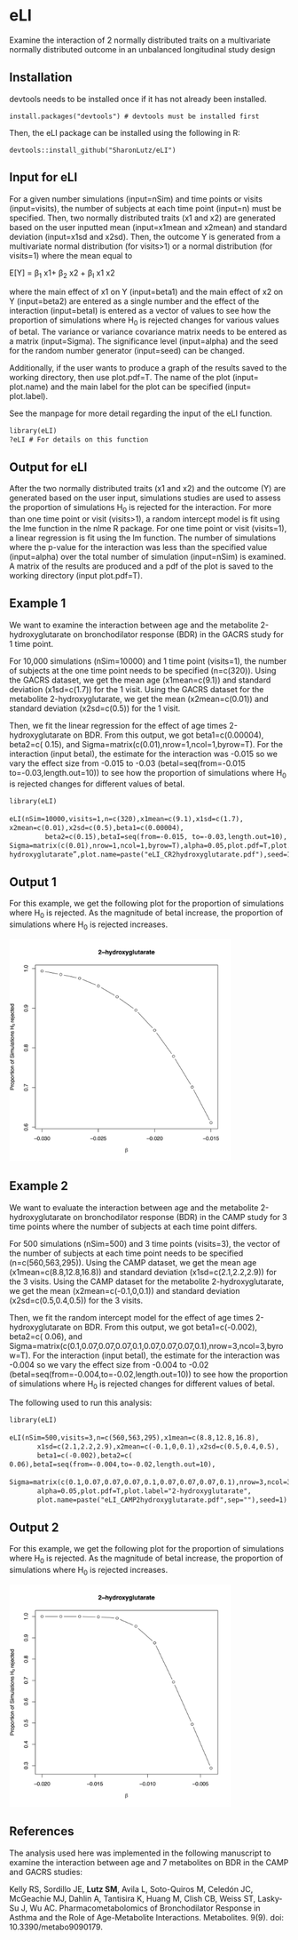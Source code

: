 # eLI
Examine the interaction of 2 normally distributed traits on a multivariate normally distributed outcome in an unbalanced longitudinal study design

## Installation
devtools needs to be installed once if it has not already been installed.
```
install.packages("devtools") # devtools must be installed first
```
Then, the eLI package can be installed using the following in R:
  ```
devtools::install_github("SharonLutz/eLI")
```

## Input for eLI
For a given number simulations (input=nSim) and time points or visits (input=visits), the number of subjects at each time point (input=n) must be specified. Then, two normally distributed traits (x1 and x2) are generated based on the user inputted mean (input=x1mean and x2mean) and standard deviation (input=x1sd and x2sd). Then, the outcome Y is generated from a multivariate normal distribution (for visits>1) or a normal distribution (for visits=1) where the mean equal to

E\[Y\] = &beta;<sub>1</sub> x1+ &beta;<sub>2</sub> x2 +  &beta;<sub>I</sub>   x1 x2  

where the main effect of x1 on Y (input=beta1) and the main effect of x2 on Y (input=beta2) are entered as a single number and the effect of the interaction (input=betaI) is entered as a vector of values to see how the proportion of simulations where H<sub>0</sub> is rejected changes for various values of betaI. The variance or variance covariance matrix needs to be entered as a matrix (input=Sigma). The significance level (input=alpha) and the seed for the random number generator (input=seed) can be changed.  

Additionally, if the user wants to produce a graph of the results saved to the working directory, then use plot.pdf=T. The name of the plot (input= plot.name) and the main label for the plot can be specified (input= plot.label).

See the manpage for more detail regarding the input of the eLI function.

```
library(eLI)
?eLI # For details on this function
```

## Output for eLI
After the two normally distributed traits (x1 and x2) and the outcome (Y) are generated based on the user input, simulations studies are used to assess the proportion of simulations H<sub>0</sub> is rejected for the interaction. For more than one time point or visit (visits>1), a random intercept model is fit using the lme function in the nlme R package. For one time point or visit (visits=1), a linear regression is fit using the lm function. The number of simulations where the p-value for the interaction was less than the specified value (input=alpha) over the total number of simulation (input=nSim) is examined. A matrix of the results are produced and a pdf of the plot is saved to the working directory (input plot.pdf=T).

## Example 1
We want to examine the interaction between age and the metabolite 2-hydroxyglutarate on bronchodilator response (BDR) in the GACRS study for 1 time point.

For 10,000 simulations (nSim=10000) and 1 time point (visits=1), the number of subjects at the one time point needs to be specified (n=c(320)). Using the GACRS dataset, we get the mean age (x1mean=c(9.1)) and standard deviation (x1sd=c(1.7)) for the 1 visit. Using the GACRS dataset for the metabolite 2-hydroxyglutarate, we get the mean (x2mean=c(0.01)) and standard deviation (x2sd=c(0.5)) for the 1 visit.

Then, we fit the linear regression for the effect of age times 2-hydroxyglutarate on BDR. From this output, we got beta1=c(0.00004), beta2=c( 0.15), and Sigma=matrix(c(0.01),nrow=1,ncol=1,byrow=T). For the interaction (input betaI), the estimate for the interaction was -0.015 so we vary the effect size from -0.015 to -0.03 (betaI=seq(from=-0.015 to=-0.03,length.out=10)) to see how the proportion of simulations where H<sub>0</sub> is rejected changes for different values of betaI.

```
library(eLI)

eLI(nSim=10000,visits=1,n=c(320),x1mean=c(9.1),x1sd=c(1.7), x2mean=c(0.01),x2sd=c(0.5),beta1=c(0.00004),
         beta2=c(0.15),betaI=seq(from=-0.015, to=-0.03,length.out=10), Sigma=matrix(c(0.01),nrow=1,ncol=1,byrow=T),alpha=0.05,plot.pdf=T,plot.label=”2-hydroxyglutarate”,plot.name=paste("eLI_CR2hydroxyglutarate.pdf"),seed=1)
```

## Output 1
For this example, we get the following plot for the proportion of simulations where H<sub>0</sub> is rejected. As the magnitude of betaI increase, the proportion of simulations where H<sub>0</sub> is rejected increases.

<img src="eLI_CR2hydroxyglutarate.png" width="400">
  
  ## Example 2
  We want to evaluate the interaction between age and the metabolite 2-hydroxyglutarate on bronchodilator response (BDR) in the CAMP study for 3 time points where the number of subjects at each time point differs.

For 500 simulations (nSim=500) and 3 time points (visits=3), the vector of the number of subjects at each time point needs to be specified (n=c(560,563,295)). Using the CAMP dataset, we get the mean age (x1mean=c(8.8,12.8,16.8)) and standard deviation (x1sd=c(2.1,2.2,2.9)) for the 3 visits. Using the CAMP dataset for the metabolite 2-hydroxyglutarate, we get the mean (x2mean=c(-0.1,0,0.1)) and standard deviation (x2sd=c(0.5,0.4,0.5)) for the 3 visits.

Then, we fit the random intercept model for the effect of age times 2-hydroxyglutarate on BDR. From this output, we got  beta1=c(-0.002), beta2=c( 0.06), and Sigma=matrix(c(0.1,0.07,0.07,0.07,0.1,0.07,0.07,0.07,0.1),nrow=3,ncol=3,byrow=T). For the interaction (input betaI), the estimate for the interaction was -0.004 so we vary the effect size from -0.004 to -0.02 (betaI=seq(from=-0.004,to=-0.02,length.out=10)) to see how the proportion of simulations where H<sub>0</sub> is rejected changes for different values of betaI.

The following used to run this analysis:
  
  ```
library(eLI)

eLI(nSim=500,visits=3,n=c(560,563,295),x1mean=c(8.8,12.8,16.8),
         x1sd=c(2.1,2.2,2.9),x2mean=c(-0.1,0,0.1),x2sd=c(0.5,0.4,0.5),
         beta1=c(-0.002),beta2=c( 0.06),betaI=seq(from=-0.004,to=-0.02,length.out=10),
         Sigma=matrix(c(0.1,0.07,0.07,0.07,0.1,0.07,0.07,0.07,0.1),nrow=3,ncol=3,byrow=T),
         alpha=0.05,plot.pdf=T,plot.label="2-hydroxyglutarate",
         plot.name=paste("eLI_CAMP2hydroxyglutarate.pdf",sep=""),seed=1)
```

## Output 2
For this example, we get the following plot for the proportion of simulations where H<sub>0</sub> is rejected. As the magnitude of betaI increase, the proportion of simulations where H<sub>0</sub> is rejected increases.

<img src="eLI_CAMP2hydroxyglutarate.png" width="400">
  
  ## References
  The analysis used here was implemented in the following manuscript to examine the interaction between age and 7 metabolites on BDR in the CAMP and GACRS studies: <br/>
  
  Kelly RS, Sordillo JE, **Lutz SM**, Avila L, Soto-Quiros M, Celedón JC, McGeachie MJ, Dahlin A, Tantisira K, Huang M, Clish CB, Weiss ST, Lasky-Su J, Wu AC. Pharmacometabolomics of Bronchodilator Response in Asthma and the Role of Age-Metabolite Interactions. Metabolites. 9(9). doi: 10.3390/metabo9090179.

